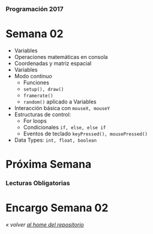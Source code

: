 ### Programación 2017
# Semana 02

* Variables
* Operaciones matemáticas en consola
* Coordenadas y matriz espacial
* Variables
* Modo continuo
  * Funciones
  * `setup(), draw()`
  * `framerate()`
  * `random()` aplicado a Variables
* Interacción básica con `mouseX, mouseY`
* Estructuras de control:
  * For loops
  * Condicionales `if, else, else if`
  * Eventos de teclado `keyPressed(), mousePressed()`
* Data Types: `int, float, boolean`


# Próxima Semana
### Lecturas Obligatorias


# Encargo Semana 02




*« volver [al home del repositorio](https://github.com/Franzel/UDD_Programacion_2017_1sem)*

